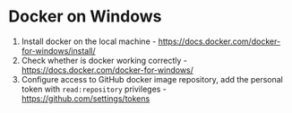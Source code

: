 # Docker on Windows

1. Install docker on the local machine - https://docs.docker.com/docker-for-windows/install/
2. Check whether is docker working correctly - https://docs.docker.com/docker-for-windows/
3. Configure access to GitHub docker image repository, add the personal token with `read:repository` privileges - https://github.com/settings/tokens
